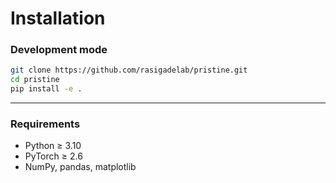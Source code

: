 # Installation

### Development mode

```bash
git clone https://github.com/rasigadelab/pristine.git
cd pristine
pip install -e .
```

---

### Requirements

- Python ≥ 3.10
- PyTorch ≥ 2.6
- NumPy, pandas, matplotlib

